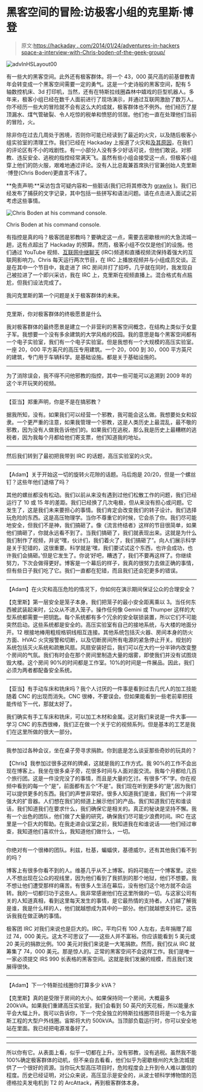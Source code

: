 # 黑客空间的冒险:访极客小组的克里斯·博登

> 原文:[https://hackaday . com/2014/01/24/adventures-in-hackers space-a-interview-with-Chris-boden-of-the-geek-group/](https://hackaday.com/2014/01/24/adventures-in-hackerspacing-an-interview-with-chris-boden-of-the-geek-group/)

![advInHSLayout00](../Images/64a68a8128eaab1e97e4c7406942cb4b.png)

有一些大的黑客空间。此外还有极客群体。将一个 43，000 英尺高的前基督教青年会转变成一个黑客空间需要一定的勇气。这是一个史诗般的黑客空间，配有 5 轴数控机床、3d 打印机，当然，还有在特斯拉线圈森林中嬉戏的巨型机器人。多年来，极客小组已经在数千人面前进行了现场演示，并通过互联网激励了数万人。你不经历一些大的冒险就不会有这么大的成就，极客群体也不例外。他们经历了屋顶漏水、煤气管破裂、令人吃惊的税单和愤怒的邻居。他们也一直在处理他们当前的冒险，火。

除非你在过去几周处于困境，否则你可能已经读到了最近的火灾，以及随后极客小组实验室的清理工作。我们已经在 Hackaday 上报道了火灾和[及其原因](http://hackaday.com/2014/01/06/geek-group-fire-upate/)，在我们的评论区有不小的戏剧性。有一小部分人没有多少好话可说，但他们敢说。对邪教、违反安全、逃税的指控经常满天飞。虽然有些小组会接受这一点，但极客小组穿上他们的防火服，艰难地通过评论。没有人比总裁兼首席执行官兼创始人克里斯·博登(Chris Boden)更直言不讳了。

**免责声明:**采访包含可疑内容和一些脏话(我们已将其修改为 [grawlix](http://en.wiktionary.org/wiki/grawlix) )。我们已经发布了捕获的文字记录，其中包括一些拼写和语法问题。请在点击进入面试之前考虑这些事情。

![Chris Boden at his command console. ](../Images/03fbd0c2c4fdd1628091c16e79ea9478.png)

Chris Boden at his command console.

有指控是真的吗？极客团是邪教吗？要确定这一点，需要去密歇根州的大急流城一趟，这有点超出了 Hackaday 的预算。然而，极客小组不仅仅是他们的设施。他们通过 YouTube 视频、[互联网中继聊天](http://en.wikipedia.org/wiki/Internet_Relay_Chat) (IRC)频道和直播视频流保持着强大的互联网影响力。Chris 每天运行两次节目，在 IRC 上播放视频并与小组成员交谈。正是在其中一个节目中，我走进了 IRC 房间并打了招呼。几乎就在同时，我发现自己被拉进了一个即兴采访，我在 IRC 上，克里斯在视频直播上。混合格式有点尴尬，但我们设法完成了。

我问克里斯的第一个问题是关于极客群体的未来。

* * *

克里斯，你对极客群体的终极愿景是什么

我对极客群体的最终愿景是建立一个非营利的黑客空间概念，在结构上类似于女童子军。我想要一个没有多余建筑的大学风格的校园。我的意思是每个黑客空间都有一个电子实验室，我们有一个电子实验室。但是我想有一个大规模的高压实验室。一座 20，000 平方英尺的高压专用建筑。一个 20，000 到 30，000 平方英尺的建筑，专门用于车辆科学。是基础设施。都是关于基础设施的。

* * *

为了消除误会，我不得不问他邪教的指控，其中一些可能可以追溯到 2009 年的这个半开玩笑的视频。

* * *

【亚当】郑重声明，你是不是在搞邪教？

据我所知，没有。如果我们可以经营一个邪教，我可能会这么做。我想要处女和奴隶。一个更严重的注意，如果我管理一个邪教，这是人类历史上最混乱，最不敬的邪教，因为没有人做我告诉他们的。如果我们在逃税，那么我是历史上最糟糕的逃税者，因为我每个月都给他们寄支票，他们知道我的地址。

* * *

然后我们转到了最初把我带到 IRC 的话题，高压实验室的火灾。

* * *

【Adam】关于开始这一切的旋转火花隙的话题。马后炮是 20/20，但是一个螺丝钉？这些年他们退缩了吗？

其他的螺丝都没有松动。我们以前从来没有遇到过他们松散工作的问题，我们已经运行了 10 或 15 年的差距。我们已经换了几次电极，但从来没有担心或问题。它发生了，这是我们未来要担心的事情。我们肯定会改变我们的转子设计。我们选择玩危险的东西。这是高压物理学。当你不尊重它的时候，它会杀了你。我们尽可能地安全，但我们不是神，我们搞砸了。像《流言终结者》这样的节目很简单，如果他们搞砸了，你就永远看不到了。当我们搞砸了，我们就表现出来。这就是为什么我们制作了视频，并说“嘿，伙计们，我们着火了，我们搞砸了”。向人们展示科学是关于犯错的，这很重要。科学就是‘嘿，我们要试试这个东西，也许会成功，也许我们会搞砸。’但是它发生了。你说‘好吧，糟透了，我们不要再这样了。你继续努力，下次会做得更好。博客是一个幕后的样子，我真的很努力去做正确的事情，但有些日子我们吃了它。我们一直都在犯错，而且我们还会犯更多的错误。

* * *

【Adam】在火灾和高压危险的情况下，你如何在演示期间保证公众的合理安全？

【克里斯】第一层安全是笼子本身。我们把笼子的最小安全距离乘以 3。当任何东西被武装起来时，公众从不进入笼子。操作任何像 Gemini 或 Thumper 这样的大型系统都需要一把钥匙。每个系统都有多个冗余的安全联锁装置，所以它们不可能突然启动。这些系统都是安全的。高压实验室有自己的接地系统，与大楼的地面分开。12 根接地棒用粗规格铜线相互连接。其他系统包括灭火器、房间本身的防火方面、HVAC 火灾报警和切断，以及切断房间所有电源的紧急停止开关。规划的系统包括灭火系统和疏散风扇。风扇安装好后，我们可以在大约一分半钟内改变整个房间的气氛。我们有时会在那个房间里制造大量的烟雾，即使我们并没有试图烧毁大楼。这个房间 90%的时间都是工作室。10%的时间是一件展品。因此，我们必须为两者都配备安全系统。

* * *

【亚当】有手动车床和铣床吗？我个人讨厌的一件事是看到过去几代人的加工技能随着 CNC 的出现而消失。CNC 很棒，不要误会。但如果能看到一些老前辈把技能传给下一代，那就太好了。

我们确实有手工车床和铣床，可以加工木材和金属。这对我们来说是一件大事——学习 CNC 的东西很棒，我们正在做一个关于它的视频系列。但是基本的工艺是我们在这里所做的很大一部分。

* * *

我参加过各种会议，坐在桌子旁寻求捐款。你到底是怎么谈妥那些奇妙的玩具的？

【Chris】我参加过很多这样的牌桌，这就是我的工作方式。我 90%的工作不会出现在博客上。我坐在很多桌子旁，花很多时间与人面对面交流。我每个月都给几百个旅行团。这是一件没完没了的事情，而且是大量的乞讨。有很多“不”字。你在视频中看到的每一个“是”，前面都有五个“不是”。我们现在听到更多的“是”,因为我们可以提供更多的东西。我们的声誉非常好。很多人知道我们是谁，我们有一个非常强大的扩音器。人们想在我们的频道上展示他们的产品。我们知道我们在和谁谈话，我们知道我们在要求什么，我们确保它是相关的。真正的秘诀是坚持不懈。我有一个出色的团队，他们做了大量的研究，确保我们尽可能少浪费时间。IRC 在这里是一个巨大的帮助。在我走进会议室之前，我知道我在和谁说话——他们经过审查，我知道他们喜欢什么，我知道他们做什么，一切。

* * *

你绝对有一个很棒的团队。利兹，杜基，蝙蝠侠，基德威尔，还有其他我们看不到的吗？

博客上有很多你看不到的人。维基几乎从不上博客。妈妈可能在一个博客里。这些人不想出现在公众的视线里，因为他们看到了我抓到的那个地狱，他们不想要。我不想让他们遭受那样的痛苦。有很多人生活在幕后，没有他们这个地方就不会运转。我的一切都归功于这些人。我非常感谢他们在这里所做的一切。与这家公司有关的人知道真相，看到这里每天发生的事情，是它最热情的支持者。人们越了解我是谁，我是什么样的人，他们就越想成为其中的一部分。他们就越想支持它。这告诉我我在做正确的事情。

极客团 IRC 对我们来说也是巨大的。IRC，平均只有 100 人左右，去年捐赠了超过 74，000 美元。这太不可思议了——这些人并不富裕。你应该能看到 5 美元或 20 美元的捐款比例。100 美元对我们来说是一大笔捐款。然而，我们仅从 IRC 就筹集了 74，000 美元。那是惊人的。正常的黑客空间不会这样工作。我们是唯一一家必须提交 IRS 990 长表格的黑客空间。这就是我们发展的规模，而且我们发展得很快。

* * *

【Adam】下一个特斯拉线圈你打算多少 kVA？

【克里斯】真的是受限于房间的大小。如果保持同一个房间，大概最多 200kVA。如果我们重建高压实验室，我们会看到 50 英尺的天花板，所以能量水平会大幅上升。我可以告诉你，下一个完全独立的特斯拉线圈项目将是一个名为宙斯工程的大型户外线圈。宙斯将大约 500kVA。当顶部负载运行时，你可以安全地站在里面。我已经把电源准备好了。

* * *

* * *

所以你有它。从表面上看，似乎一切都在上升。没有邪教，没有逃税。虽然我不能 100%确定极客群体的动机，但不亲自去看看，他们似乎为密歇根州的大急流城提供了一个很好的资源。当你玩大型高压项目时，危险程度会上升到令人难以置信的程度。历史已经证明，对公众来说，高压显示是安全的，从波士顿科学博物馆的范德格拉夫发电机到 T2 的 ArcAttack，再到极客群体本身。